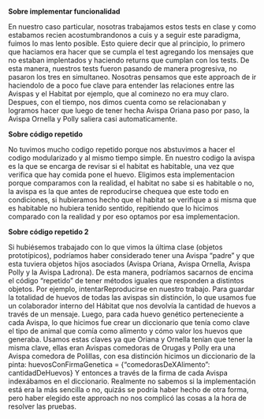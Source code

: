 
**Sobre implementar funcionalidad**
 
 En nuestro caso particular, nosotras trabajamos estos tests en clase y como estabamos recien acostumbrandonos a cuis y a seguir este paradigma, fuimos lo mas lento posible. Esto quiere decir que al principio, lo primero que haciamos era hacer que se cumpla el test agregando los mensajes que no estaban implentados y haciendo returns que cumplan con los tests. De esta manera, nuestros tests fueron pasando de manera progresiva, no pasaron los tres en simultaneo. Nosotras pensamos que este approach de ir haciendolo de a poco fue clave para entender las relaciones entre las Avispas y el Habitat por ejemplo, que al cominezo no era muy claro. Despues, con el tiempo, nos dimos cuenta como se relacionaban y logramos hacer que luego de tener hecha Avispa Oriana paso por paso, la Avispa Ornella y Polly saliera casi automaticamente.
  
  **Sobre código repetido**
  
  No tuvimos mucho codigo repetido porque nos abstuvimos a hacer el codigo modularizado y al mismo tiempo simple. En nuestro codigo la avispa es la que se encarga de revisar si el habitat es habitable, una vez que verifica que hay comida pone el huevo. Eligimos esta implementacion porque comparamos con la realidad, el habitat no sabe si es habitable o no, la avispa es la que antes de reproducirse chequea que este todo en condiciones, si hubieramos hecho que el habitat se verifique a si misma que es habitable no hubiera tenido sentido, repitiendo que lo hicimos comparado con la realidad y por eso optamos por esa implementacion.
  
  **Sobre código repetido 2**
  

Si hubiésemos trabajado con lo que vimos la última clase (objetos prototípicos), podríamos haber considerado tener una Avispa “padre” y que esta tuviera objetos hijos asociados (Avispa Oriana, Avispa Ornella, Avispa Polly y la Avispa Ladrona).
De esta manera, podríamos sacarnos de encima el código “repetido” de tener métodos iguales que responden a distintos objetos. Por ejemplo, intentarReproducirse en nuestro trabajo.
Para guardar la totalidad de huevos de todas las avispas sin distinción, lo que usamos fue un colaborador interno del Hábitat que nos devolvía la cantidad de huevos a través de un mensaje.
Luego, para cada huevo genético perteneciente a cada Avispa, lo que hicimos fue crear un diccionario que tenía como clave el tipo de animal que comía como alimento y cómo valor los huevos que generaba.
Usamos estas claves ya que Oriana y Ornella tenían que tener la misma clave, ellas eran Avispas comedoras de Orugas y Polly era una Avispa comedora de Polillas, con esa distinción hicimos un diccionario de la pinta: huevosConFirmaGenetica = {“comedorasDeXAlimento”: cantidadDeHuevos}
Y entonces a través de la firma de cada Avispa indexábamos en el diccionario.
Realmente no sabemos si la implementación está era la más sencilla o no, quizás se podría haber hecho de otra forma, pero haber elegido este approach no nos complicó las cosas a la hora de resolver las pruebas.
